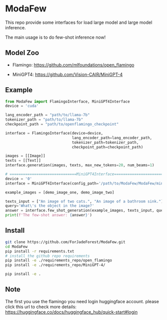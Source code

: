 # ModaFew

This repo provide some interfaces for load large model and large model inference. 

The main usage is to do few-shot inference now! 



## Model Zoo

- Flamingo: https://github.com/mlfoundations/open_flamingo

- MiniGPT4: https://github.com/Vision-CAIR/MiniGPT-4

## Example

```python
from ModaFew import FlamingoInterface, MiniGPT4Interface
device = 'cuda'

lang_encoder_path = "path/to/llama-7b"
tokenizer_path = "path/to/llama-7b"
checkpoint_path = "path/to/openflamingo_checkpoint"

interface = FlamingoInterface(device=device,
                              lang_encoder_path=lang_encoder_path,
                              tokenizer_path=tokenizer_path,
                              checkpoint_path=checkpoint_path)

images = [[Image]]
texts = [[Text]]
interface.generation(images, texts, max_new_tokens=20, num_beams=1)

# ==============================MiniGPT4Interface===================================
device = '0'
interface = MiniGPT4Interface(config_path='/path/to/ModaFew/ModaFew/minigpt4_interface/minigpt4/prompts/alignment.txt', device=device)

example_images = [demo_image_one, demo_image_two]

texts_input = ["An image of two cats.", "An image of a bathroom sink."]
query='What\'s the object in the image?'
answer = interface.few_shot_generation(example_images, texts_input, query_image, query=query)
print(f'The few-shot answer: {answer}')
```

## Install
```bash
git clone https://github.com/ForJadeForest/ModaFew.git
cd ModaFew
pip install -r requirements.txt
# install the github repo requirements
pip install -e ./requirements_repo/open_flamingo
pip install -e ./requirements_repo/MiniGPT-4/

pip install -e .
```

## Note
The first you use the flamingo you need login huggingface account.
please click this url to check more details: https://huggingface.co/docs/huggingface_hub/quick-start#login